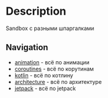 # Description
Sandbox с разными шпаргалками

## Navigation
+ [animation](https://github.com/friendboy1/Templates/tree/animation) - всё по анимации
+ [coroutines](https://github.com/friendboy1/Templates/tree/coroutines) - всё по корутинам
+ [kotlin](https://github.com/friendboy1/Templates/tree/kotlin) - всё по котлину
+ [architecture](https://github.com/friendboy1/Templates/tree/architecture) - всё по архитектуре
+ [jetpack](https://github.com/friendboy1/Templates/tree/jetpack) - всё по jetpack
